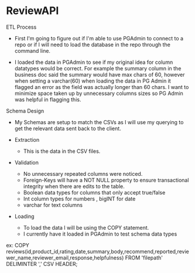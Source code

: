 # ReviewAPI

ETL Process
- First I'm going to figure out if I'm able to use PGAdmin to connect to a repo or if I will need to load the database in the repo through the command line.

- I loaded the data in PGAdmin to see if my original idea for column datatypes would be correct. For example the summary column in the business doc said the summary would have max chars of 60, however when setting a varchar(60) when loading the data in PG Admin it flagged an error as the field was actually longer than 60 chars. I want to minimize space taken up by unnecessary columns sizes so PG Admin was helpful in flagging this.

Schema Design
  - My Schemas are setup to match the CSVs as I will use my querying to get the relevant data sent back to the client.

- Extraction
  - This is the data in the CSV files.

- Validation
  - No unnecessary repeated columns were noticed.
  - Foreign-Keys will have a NOT NULL property to ensure transactional integrity when there are edits to the table.
  - Boolean data types for columns that only accept true/false
  - Int column types for numbers , bigINT for date
  - varchar for text columns

- Loading
  - To load the data I will be using the COPY statement.
  - I currently have it loaded in PGAdmin to test schema data types

ex: COPY reviews(id,product_id,rating,date,summary,body,recommend,reported,reviewer_name,reviewer_email,response,helpfulness)
   FROM 'filepath'
   DELIMINTER ','
   CSV HEADER;


